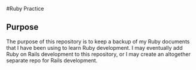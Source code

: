 #Ruby Practice

## Purpose
The purpose of this repository is to keep a backup of my Ruby documents
that I have been using to learn Ruby development. I may eventually add Ruby
on Rails development to this repository, or I may create an altogether 
separate repo for Rails development.
